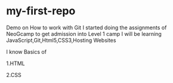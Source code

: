 # my-first-repo
 Demo on How to work with Git
I started doing the assignments of NeoGcamp to get admission into Level 1 camp
I will be learning JavaScript,Git,Html5,CSS3,Hosting Websites 

I know Basics of

1.HTML

2.CSS
